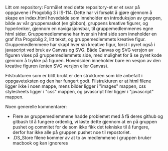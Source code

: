 Litt om repository:
Formålet med dette repository-et er et svar på oppgavene i Progoblig 3 i IS-114. Dette har vi forsøkt å gjøre gjennom å skape en index.html hovedside som inneholder en introduksjon av gruppen, bilde av vår gruppemaskot (en gibbon), gruppens kreative figurer, og hyperlenker, gjennom en navigasjonsbar, til gruppemedlemmenes egne html sider. 
Gruppemedlemmene har hver sin html side som inneholder en graf ifra Progoblig 2, litt tekst, og gruppemedlemmets kreative figur. 
Gruppemedlemmene har skapt hver sin kreative figur, først i pyret også i javascript ved bruk av Canvas og SVG. Både Canvas og SVG versjon av figuren vises på gruppemedlemmets side, med mulighet for å se pyret kode gjennom å trykke på figuren. Hovedsiden inneholder bare en vesjon av den kreative figuren (enten SVG versjon eller Canvas).

Filstrukturen som er blitt brukt er den strukturen som ble anbefalt i oppgaveteksten og den har fungert godt. Filstrukturen er at html filene ligger ikke i noen mappe, mens bilder ligger i "images" mappen, css stylesheets ligger i "css" mappen, og javascript filer ligger i "javascript" mappen. 

Noen generelle kommentarer:
- Flere av gruppemedlemmene hadde problemet med å få deres github og gitbash til å fungere ordenlig, vi løste dette gjennom at en på gruppen pushet og commitet for de som ikke fikk det tekniske til å fungere, derfor har ikke alle på gruppen pushet noe til repostoriet.
- .DS_Store filene kommer av at to av medlemmene i gruppen bruker macbook og kan ignoreres
